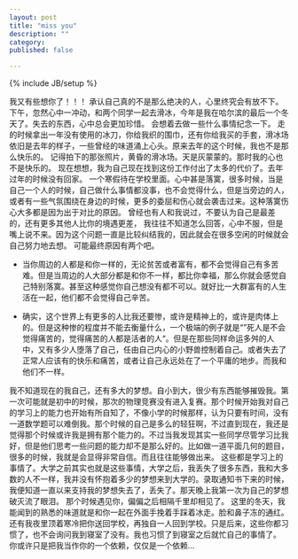 ```yaml
---
layout: post
title: "miss you"
description: ""
category: 
published: false

---
```

{% include JB/setup %}

我又有些想你了！！！
承认自己真的不是那么绝决的人，心里终究会有放不下。
下午，忽然心中一冲动，和两个同学一起去滑冰，今年是我在哈尔滨的最后一个冬天了。失去的东西，心中总会更加珍惜。
会想着去做一些什么事情纪念一下。
走的时候拿出一年没有使用的冰刀，你给我织的围巾，还有你给我买的手套，滑冰场依旧是去年的样子，一些曾经的味道涌上心头。原来去年的这个时候，我也不是那么快乐的。
记得拍下的那张照片，黄昏的滑冰场。天是灰蒙蒙的。那时我的心也不是快乐的。
现在想想，我为自己现在找到这份工作付出了太多的代价了。去年过年的时候没有回家。
一个寒假待在学校里面。心中甚是落寞，很多时候，当是自己一个人的时候，自己做什么事情都没事，也不会觉得什么，但是当旁边的人，或者有一些气氛围绕在身边的时候，更多的委屈和伤心就会袭击过来。这种落寞伤心大多都是因为出于对比的原因。
曾经也有人和我说过，不要认为自己是最差的，还有更多其他人比你的境遇更差，
我往往不知道怎么回答，心中不服，但是嘴上说不来。因为这个问题一直是比较纠结我的，因此就会在很多空闲的时候就会自己努力地去想。
可能最终原因有两个吧。

+  当你周边的人都是和你一样的，无论贫苦或者富有，都不会觉得自己有多苦难。但是当周边的人大部分都是和你不一样，都比你幸福，那么你就会感觉自己特别落寞。甚至这种感觉你自己想没有都不可以。就好比一大群富有的人生活在一起，他们都不会觉得自己辛苦。

+  确实，这个世界上有更多的人比我还要惨，或许是精神上的，或许是肉体上的。但是这种惨的程度并不能去衡量什么，一个极端的例子就是“”死人是不会觉得痛苦的，觉得痛苦的人都是活者的人“。但是在那些同样命运多舛的人中，又有多少人堕落了自己，任由自己内心的小野兽控制着自己。或者失去了正常人应该有的快乐和痛苦，或者让自己永远处在了一个平庸的地步。而我和他们不一样。

我不知道现在的我自己，还有多大的梦想。自小到大，很少有东西能够摧毁我。第一次可能就是初中的时候，那次的物理竞赛没有进入复赛。那个时候开始我对自己的学习上的能力也开始有所自知了，不像小学的时候那样，认为只要有时间，没有一道数学题可以难倒我。那个时候的自己是多么的轻狂啊，不过直到现在，我还是觉得那个时候或许我是拥有那个能力的。不过当我发现其实一些同学尽管学习比我好，但是他们思考一些问题的能力却不是那么好的。比如做一道平面几何的题目，很多的时候，我就是会显得非常自信。而且往往能够做出来。
这些都是学习上的事情了。大学之前其实也就是这些事情，大学之后，我丢失了很多东西，我和大多数的人不一样，我并没有怀抱着多少的梦想来到大学的。录取通知书下来的时候，我便知道一直以来支持我的梦想失去了，丢失了。那天晚上我第一次为自己的梦想破灭流了眼泪。
那个时候遇见你，偏偏之后相隔千里却相见了。
这里的冬天，我能闻到的熟悉的味道就是和你一起在外面手挽着手踩着冰走。脸和鼻子冻的通红。还有我夜里顶着寒冷把你送回学校，再独自一人回到学校。只是后来，这些你都习惯了，也不会询问我到寝室了没有。我也习惯了到寝室之后就忙自己的事情了。
你或许只是把我当作你的一个依赖，仅仅是一个依赖...
